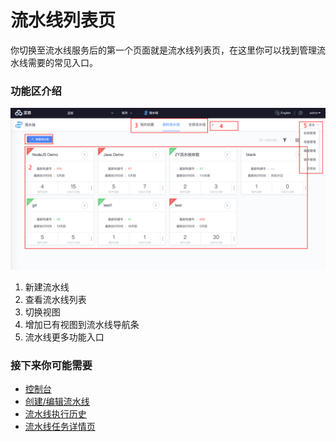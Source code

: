 # 流水线列表页

你切换至流水线服务后的第一个页面就是流水线列表页，在这里你可以找到管理流水线需要的常见入口。

### 功能区介绍 <a id="&#x529F;&#x80FD;&#x533A;&#x4ECB;&#x7ECD;"></a>

![&#x6D41;&#x6C34;&#x7EBF;&#x5217;&#x8868;&#x9875;](../../.gitbook/assets/image%20%281%29.png)

1. 新建流水线
2. 查看流水线列表
3. 切换视图
4. 增加已有视图到流水线导航条
5. 流水线更多功能入口

### 接下来你可能需要 <a id="&#x63A5;&#x4E0B;&#x6765;&#x4F60;&#x53EF;&#x80FD;&#x9700;&#x8981;"></a>

* [控制台](../console.md)
* [创建/编辑流水线](pipeline-edit.md)
* [流水线执行历史](pipeline-build-history.md)
* [流水线任务详情页](pipeline-build-detail.md)

